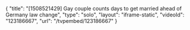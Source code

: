 {
    "title": "[1508521429] Gay couple counts days to get married ahead of Germany law change",
    "type": "solo",
    "layout": "iframe-static",
    "videoId": "123186667",
    "url": "\/tvpembed\/123186667"
}